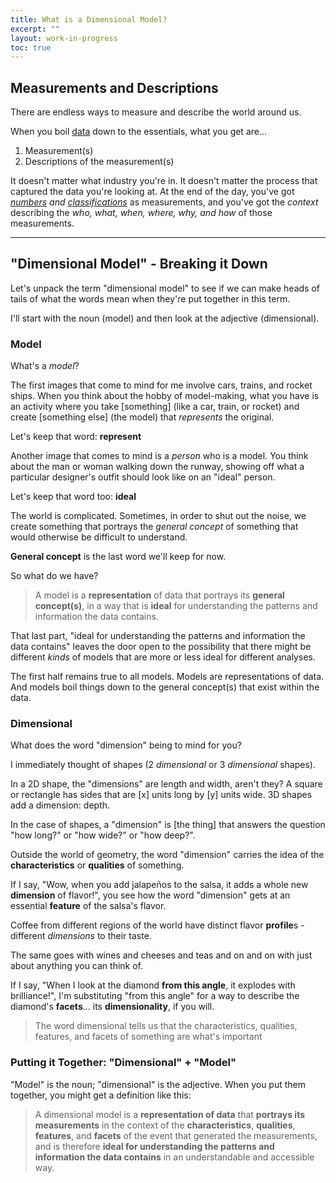 ```yaml
---
title: What is a Dimensional Model?
excerpt: ""
layout: work-in-progress
toc: true
---
```

## Measurements and Descriptions
There are endless ways to measure and describe the world around us.

When you boil [data](https://www.dataday.life/what-is-data-like-im-five/) down to the essentials, what you get are...

1. Measurement(s)
2. Descriptions of the measurement(s)

It doesn't matter what industry you're in. It doesn't matter the process that captured the data you're looking at. At the end of the day, you've got *[numbers](https://www.dataday.life/what-is-data-like-im-five/#quantitative-numerical) and [classifications](https://www.dataday.life/what-is-data-like-im-five/#qualitative-categorical)* as measurements, and you've got the *context* describing the *who, what, when, where, why, and how* of those measurements.

<hr>

## "Dimensional Model" - Breaking it Down
Let's unpack the term "dimensional model" to see if we can make heads of tails of what the words mean when they're put together in this term.

I'll start with the noun (model) and then look at the adjective (dimensional).

### Model
What's a *model*?

The first images that come to mind for me involve cars, trains, and rocket ships.  When you think about the hobby of model-making, what you have is an activity where you take [something] (like a car, train, or rocket) and create [something else] (the model) that *represents* the original.

Let's keep that word:  **represent**

Another image that comes to mind is a *person* who is a model. You think about the man or woman walking down the runway, showing off what a particular designer's outfit should look like on an "ideal" person.

Let's keep that word too:  **ideal**

The world is complicated. Sometimes, in order to shut out the noise, we create something that portrays the *general concept* of something that would otherwise be difficult to understand.

**General concept** is the last word we'll keep for now.

So what do we have?

> A model is a **representation** of data that portrays its **general concept(s)**, in a way that is **ideal** for understanding the patterns and information the data contains.

<a name="kind-of-model"></a>
That last part, "ideal for understanding the patterns and information the data contains" leaves the door open to the possibility that there might be different *kinds* of models that are more or less ideal for different analyses.

The first half remains true to all models.  Models are representations of data.  And models boil things down to the general concept(s) that exist within the data.

### Dimensional
What does the word "dimension" being to mind for you?

I immediately thought of shapes (2 *dimensional* or 3 *dimensional* shapes).

In a 2D shape, the "dimensions" are length and width, aren't they?  A square or rectangle has sides that are [x] units long by [y] units wide.  3D shapes add a dimension:  depth.

In the case of shapes, a "dimension" is [the thing] that answers the question "how long?" or "how wide?" or "how deep?".

Outside the world of geometry, the word "dimension" carries the idea of the **characteristics** or **qualities** of something.

If I say, "Wow, when you add jalapeños to the salsa, it adds a whole new **dimension** of flavor!", you see how the word "dimension" gets at an essential **feature** of the salsa's flavor.

Coffee from different regions of the world have distinct flavor **profile**s - different *dimensions* to their taste.

The same goes with wines and cheeses and teas and on and on with just about anything you can think of.

If I say, "When I look at the diamond **from this angle**, it explodes with brilliance!", I'm substituting "from this angle" for a way to describe the diamond's **facets**... its **dimensionality**, if you will.


> The word dimensional tells us that the characteristics, qualities, features, and facets of something are what's important

### Putting it Together:  "Dimensional" + "Model"
"Model" is the noun; "dimensional" is the adjective.  When you put them together, you might get a definition like this:

> A dimensional model is a **representation of data** that **portrays its measurements** in the context of the **characteristics**, **qualities**, **features**, and **facets** of the event that generated the measurements, and is therefore **ideal for understanding the patterns and information the data contains** in an understandable and accessible way.
